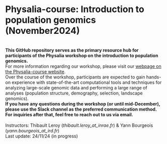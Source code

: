 # Physalia-course: Introduction to population genomics (November2024)
<br><b>This GitHub repository serves as the primary resource hub for participants of the Physalia workshop on the introduction to population genomics. </b><br>
For more information regarding our workshop, please visit our [webpage on the Physalia-course website](https://www.physalia-courses.org/courses-workshops/population-genomics/).<br>
Over the course of the workshop, participants are expected to gain hands-on experience with state-of-the-art computational tools and techniques for analyzing large-scale genomic data and performing a large range of analyses (population structure, demography, selection, landscape genomics).<br>
<b>If you have any questions during the workshop (or until mid-December), please use the Slack channel as the preferred communication method. For inquiries after that, feel free to reach out to us via email.</b><br><br>
Instructors: Thibault Leroy (<i>thibault.leroy_at_inrae.fr</i>) & Yann Bourgeois (<i>yann.bourgeois_at_ird.fr</i>)<br>
Last update: 24/11/24 (in progress) 



